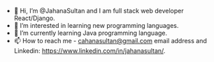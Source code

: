 - 👋 Hi, I’m @JahanaSultan and I am full stack web developer React/Django.
- 👀 I’m interested in learning new programming languages.
- 🌱 I’m currently learning Java programming language.
- 📫 How to reach me - cahanasultan@gmail.com email address and Linkedin: https://www.linkedin.com/in/jahanasultan/.

<!---
JahanaSultan/JahanaSultan is a ✨ special ✨ repository because its `README.md` (this file) appears on your GitHub profile.
You can click the Preview link to take a look at your changes.
--->
